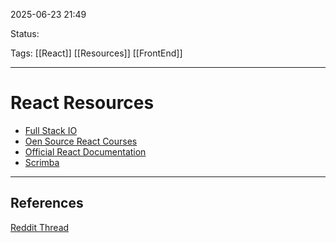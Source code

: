 
2025-06-23 21:49

Status:

Tags: [[React]] [[Resources]] [[FrontEnd]]

---
# React Resources
- [Full Stack IO](https://fullstackopen.com/en/about)
- [Oen Source React Courses](https://github.com/flashohq/open-source-react-courses)
- [Official React Documentation](https://react.dev/learn)
- [Scrimba](https://scrimba.com/learn-react-c0e)

---
## References
[Reddit Thread](https://www.reddit.com/r/reactjs/comments/10xo017/whats_the_best_place_or_website_to_learn_reactjs/)
